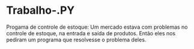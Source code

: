 # Trabalho-.PY
Progama de controle de estoque:  Um mercado estava com problemas no controle de estoque, na entrada e saída de produtos. Então eles nos pediram um programa que resolvesse o problema deles.
